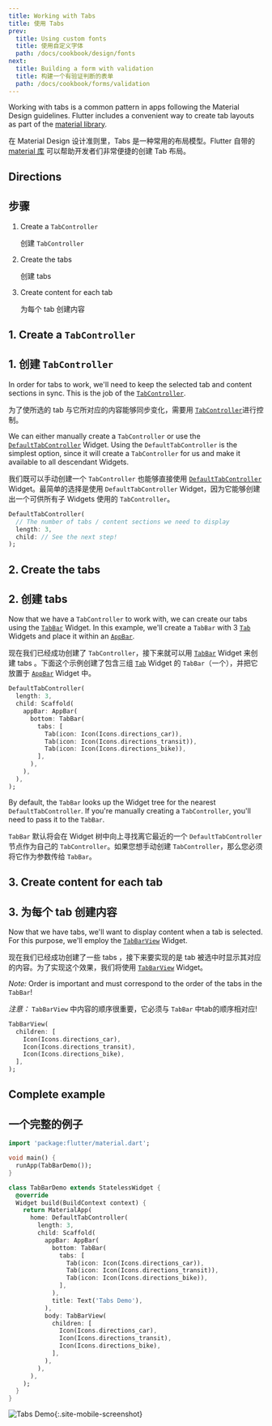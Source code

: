 ```yaml
---
title: Working with Tabs
title: 使用 Tabs
prev:
  title: Using custom fonts
  title: 使用自定义字体
  path: /docs/cookbook/design/fonts
next:
  title: Building a form with validation
  title: 构建一个有验证判断的表单
  path: /docs/cookbook/forms/validation
---
```


Working with tabs is a common pattern in apps following the Material Design
guidelines. Flutter includes a convenient way to create tab layouts as part of
the [material library]({{site.api}}/flutter/material/material-library.html).

在 Material Design 设计准则里，Tabs 是一种常用的布局模型。Flutter 自带的 [material 库]({{site.api}}/flutter/material/material-library.html) 可以帮助开发者们非常便捷的创建 Tab 布局。

## Directions

## 步骤

  1. Create a `TabController`
     
     创建 `TabController`
  
  2. Create the tabs
    
     创建 tabs
     
  3. Create content for each tab
    
     为每个 tab 创建内容

## 1. Create a `TabController`

## 1. 创建 `TabController`

In order for tabs to work, we'll need to keep the selected tab and content
sections in sync. This is the job of the
[`TabController`]({{site.api}}/flutter/material/TabController-class.html).

为了使所选的 tab 与它所对应的内容能够同步变化，需要用 [`TabController`]({{site.api}}/flutter/material/TabController-class.html)进行控制。

We can either manually create a `TabController` or use the
[`DefaultTabController`]({{site.api}}/flutter/material/DefaultTabController-class.html)
Widget. Using the `DefaultTabController` is the simplest option, since it will
create a `TabController` for us and make it available to all descendant Widgets.

我们既可以手动创建一个 `TabController` 也能够直接使用 [`DefaultTabController`]({{site.api}}/flutter/material/DefaultTabController-class.html) Widget。最简单的选择是使用 `DefaultTabController` Widget，因为它能够创建出一个可供所有子 Widgets 使用的 `TabController`。

<!-- skip -->
```dart
DefaultTabController(
  // The number of tabs / content sections we need to display
  length: 3,
  child: // See the next step!
);
```

## 2. Create the tabs

## 2. 创建 tabs 

Now that we have a `TabController` to work with, we can create our tabs using
the [`TabBar`]({{site.api}}/flutter/material/TabController-class.html)
Widget. In this example, we'll create a `TabBar` with 3
[`Tab`]({{site.api}}/flutter/material/Tab-class.html)
Widgets and place it within an
[`AppBar`]({{site.api}}/flutter/material/AppBar-class.html).

现在我们已经成功创建了 `TabController`，接下来就可以用 [`TabBar`]({{site.api}}/flutter/material/TabController-class.html) Widget 来创建 tabs 。下面这个示例创建了包含三组 [`Tab`]({{site.api}}/flutter/material/Tab-class.html) Widget 的 `TabBar`（一个），并把它放置于 [`AppBar`]({{site.api}}/flutter/material/AppBar-class.html) Widget 中。

<!-- skip -->
```dart
DefaultTabController(
  length: 3,
  child: Scaffold(
    appBar: AppBar(
      bottom: TabBar(
        tabs: [
          Tab(icon: Icon(Icons.directions_car)),
          Tab(icon: Icon(Icons.directions_transit)),
          Tab(icon: Icon(Icons.directions_bike)),
        ],
      ),
    ),
  ),
);
```

By default, the `TabBar` looks up the Widget tree for the nearest
`DefaultTabController`. If you're manually creating a `TabController`, you'll
need to pass it to the `TabBar`.

`TabBar` 默认将会在 Widget 树中向上寻找离它最近的一个 `DefaultTabController` 节点作为自己的 `TabController`。如果您想手动创建 `TabController`，那么您必须将它作为参数传给 `TabBar`。

## 3. Create content for each tab

## 3. 为每个 tab 创建内容

Now that we have tabs, we'll want to display content when a tab is selected.
For this purpose, we'll employ the
[`TabBarView`]({{site.api}}/flutter/material/TabBarView-class.html) Widget.

现在我们已经成功创建了一些 tabs ，接下来要实现的是 tab 被选中时显示其对应的内容。为了实现这个效果，我们将使用 [`TabBarView`]({{site.api}}/flutter/material/TabBarView-class.html) Widget。

*Note:* Order is important and must correspond to the order of the tabs in the
`TabBar`!

*注意：* `TabBarView` 中内容的顺序很重要，它必须与 `TabBar` 中tab的顺序相对应!

<!-- skip -->
```dart
TabBarView(
  children: [
    Icon(Icons.directions_car),
    Icon(Icons.directions_transit),
    Icon(Icons.directions_bike),
  ],
);
```

## Complete example

## 一个完整的例子

```dart
import 'package:flutter/material.dart';

void main() {
  runApp(TabBarDemo());
}

class TabBarDemo extends StatelessWidget {
  @override
  Widget build(BuildContext context) {
    return MaterialApp(
      home: DefaultTabController(
        length: 3,
        child: Scaffold(
          appBar: AppBar(
            bottom: TabBar(
              tabs: [
                Tab(icon: Icon(Icons.directions_car)),
                Tab(icon: Icon(Icons.directions_transit)),
                Tab(icon: Icon(Icons.directions_bike)),
              ],
            ),
            title: Text('Tabs Demo'),
          ),
          body: TabBarView(
            children: [
              Icon(Icons.directions_car),
              Icon(Icons.directions_transit),
              Icon(Icons.directions_bike),
            ],
          ),
        ),
      ),
    );
  }
}
```

![Tabs Demo](/images/cookbook/tabs.gif){:.site-mobile-screenshot}
